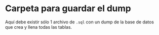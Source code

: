# Carpeta para guardar el dump

Aquí debe existir sólo 1 archivo de `.sql` con un dump de la base de datos que crea y llena todas las tablas.